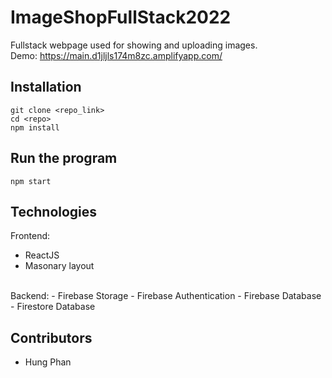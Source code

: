 # ImageShopFullStack2022

Fullstack webpage used for showing and uploading images. <br/>
Demo: https://main.d1jljls174m8zc.amplifyapp.com/

## Installation

```
git clone <repo_link>
cd <repo>
npm install
```

## Run the program

```
npm start
```

## Technologies

Frontend:
- ReactJS
- Masonary layout
<br/>
Backend:
- Firebase Storage
- Firebase Authentication
- Firebase Database
- Firestore Database

## Contributors

- Hung Phan
